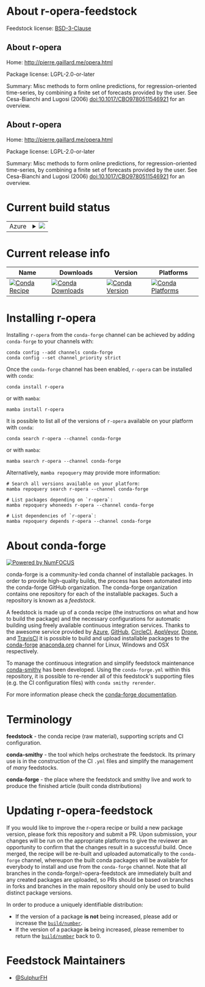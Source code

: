 About r-opera-feedstock
=======================

Feedstock license: [BSD-3-Clause](https://github.com/conda-forge/r-opera-feedstock/blob/main/LICENSE.txt)


About r-opera
-------------

Home: http://pierre.gaillard.me/opera.html

Package license: LGPL-2.0-or-later

Summary: Misc methods to form online predictions, for regression-oriented time-series, by combining a finite set of forecasts provided by the user. See Cesa-Bianchi and Lugosi (2006) <doi:10.1017/CBO9780511546921> for an overview.

About r-opera
-------------

Home: http://pierre.gaillard.me/opera.html

Package license: LGPL-2.0-or-later

Summary: Misc methods to form online predictions, for regression-oriented time-series, by combining a finite set of forecasts provided by the user. See Cesa-Bianchi and Lugosi (2006) <doi:10.1017/CBO9780511546921> for an overview.

Current build status
====================


<table>
    
  <tr>
    <td>Azure</td>
    <td>
      <details>
        <summary>
          <a href="https://dev.azure.com/conda-forge/feedstock-builds/_build/latest?definitionId=22766&branchName=main">
            <img src="https://dev.azure.com/conda-forge/feedstock-builds/_apis/build/status/r-opera-feedstock?branchName=main">
          </a>
        </summary>
        <table>
          <thead><tr><th>Variant</th><th>Status</th></tr></thead>
          <tbody><tr>
              <td>linux_64</td>
              <td>
                <a href="https://dev.azure.com/conda-forge/feedstock-builds/_build/latest?definitionId=22766&branchName=main">
                  <img src="https://dev.azure.com/conda-forge/feedstock-builds/_apis/build/status/r-opera-feedstock?branchName=main&jobName=linux&configuration=linux%20linux_64_" alt="variant">
                </a>
              </td>
            </tr><tr>
              <td>osx_64</td>
              <td>
                <a href="https://dev.azure.com/conda-forge/feedstock-builds/_build/latest?definitionId=22766&branchName=main">
                  <img src="https://dev.azure.com/conda-forge/feedstock-builds/_apis/build/status/r-opera-feedstock?branchName=main&jobName=osx&configuration=osx%20osx_64_" alt="variant">
                </a>
              </td>
            </tr><tr>
              <td>win_64</td>
              <td>
                <a href="https://dev.azure.com/conda-forge/feedstock-builds/_build/latest?definitionId=22766&branchName=main">
                  <img src="https://dev.azure.com/conda-forge/feedstock-builds/_apis/build/status/r-opera-feedstock?branchName=main&jobName=win&configuration=win%20win_64_" alt="variant">
                </a>
              </td>
            </tr>
          </tbody>
        </table>
      </details>
    </td>
  </tr>
</table>

Current release info
====================

| Name | Downloads | Version | Platforms |
| --- | --- | --- | --- |
| [![Conda Recipe](https://img.shields.io/badge/recipe-r--opera-green.svg)](https://anaconda.org/conda-forge/r-opera) | [![Conda Downloads](https://img.shields.io/conda/dn/conda-forge/r-opera.svg)](https://anaconda.org/conda-forge/r-opera) | [![Conda Version](https://img.shields.io/conda/vn/conda-forge/r-opera.svg)](https://anaconda.org/conda-forge/r-opera) | [![Conda Platforms](https://img.shields.io/conda/pn/conda-forge/r-opera.svg)](https://anaconda.org/conda-forge/r-opera) |

Installing r-opera
==================

Installing `r-opera` from the `conda-forge` channel can be achieved by adding `conda-forge` to your channels with:

```
conda config --add channels conda-forge
conda config --set channel_priority strict
```

Once the `conda-forge` channel has been enabled, `r-opera` can be installed with `conda`:

```
conda install r-opera
```

or with `mamba`:

```
mamba install r-opera
```

It is possible to list all of the versions of `r-opera` available on your platform with `conda`:

```
conda search r-opera --channel conda-forge
```

or with `mamba`:

```
mamba search r-opera --channel conda-forge
```

Alternatively, `mamba repoquery` may provide more information:

```
# Search all versions available on your platform:
mamba repoquery search r-opera --channel conda-forge

# List packages depending on `r-opera`:
mamba repoquery whoneeds r-opera --channel conda-forge

# List dependencies of `r-opera`:
mamba repoquery depends r-opera --channel conda-forge
```


About conda-forge
=================

[![Powered by
NumFOCUS](https://img.shields.io/badge/powered%20by-NumFOCUS-orange.svg?style=flat&colorA=E1523D&colorB=007D8A)](https://numfocus.org)

conda-forge is a community-led conda channel of installable packages.
In order to provide high-quality builds, the process has been automated into the
conda-forge GitHub organization. The conda-forge organization contains one repository
for each of the installable packages. Such a repository is known as a *feedstock*.

A feedstock is made up of a conda recipe (the instructions on what and how to build
the package) and the necessary configurations for automatic building using freely
available continuous integration services. Thanks to the awesome service provided by
[Azure](https://azure.microsoft.com/en-us/services/devops/), [GitHub](https://github.com/),
[CircleCI](https://circleci.com/), [AppVeyor](https://www.appveyor.com/),
[Drone](https://cloud.drone.io/welcome), and [TravisCI](https://travis-ci.com/)
it is possible to build and upload installable packages to the
[conda-forge](https://anaconda.org/conda-forge) [anaconda.org](https://anaconda.org/)
channel for Linux, Windows and OSX respectively.

To manage the continuous integration and simplify feedstock maintenance
[conda-smithy](https://github.com/conda-forge/conda-smithy) has been developed.
Using the ``conda-forge.yml`` within this repository, it is possible to re-render all of
this feedstock's supporting files (e.g. the CI configuration files) with ``conda smithy rerender``.

For more information please check the [conda-forge documentation](https://conda-forge.org/docs/).

Terminology
===========

**feedstock** - the conda recipe (raw material), supporting scripts and CI configuration.

**conda-smithy** - the tool which helps orchestrate the feedstock.
                   Its primary use is in the construction of the CI ``.yml`` files
                   and simplify the management of *many* feedstocks.

**conda-forge** - the place where the feedstock and smithy live and work to
                  produce the finished article (built conda distributions)


Updating r-opera-feedstock
==========================

If you would like to improve the r-opera recipe or build a new
package version, please fork this repository and submit a PR. Upon submission,
your changes will be run on the appropriate platforms to give the reviewer an
opportunity to confirm that the changes result in a successful build. Once
merged, the recipe will be re-built and uploaded automatically to the
`conda-forge` channel, whereupon the built conda packages will be available for
everybody to install and use from the `conda-forge` channel.
Note that all branches in the conda-forge/r-opera-feedstock are
immediately built and any created packages are uploaded, so PRs should be based
on branches in forks and branches in the main repository should only be used to
build distinct package versions.

In order to produce a uniquely identifiable distribution:
 * If the version of a package **is not** being increased, please add or increase
   the [``build/number``](https://docs.conda.io/projects/conda-build/en/latest/resources/define-metadata.html#build-number-and-string).
 * If the version of a package **is** being increased, please remember to return
   the [``build/number``](https://docs.conda.io/projects/conda-build/en/latest/resources/define-metadata.html#build-number-and-string)
   back to 0.

Feedstock Maintainers
=====================

* [@SulphurFH](https://github.com/SulphurFH/)

